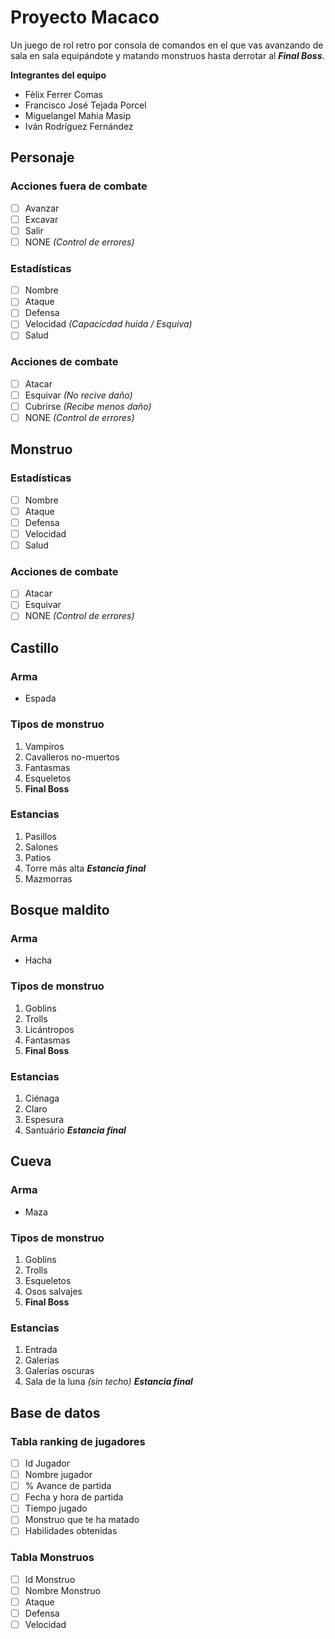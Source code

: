 # Proyecto Macaco
Un juego de rol retro por consola de comandos en el que vas avanzando de sala en sala
equipándote y matando monstruos hasta derrotar al **_Final Boss_**.

**Integrantes del equipo**
- Fèlix Ferrer Comas
- Francisco José Tejada Porcel
- Miguelangel Mahia Masip
- Iván Rodríguez Fernández
## Personaje
### Acciones fuera de combate
- [ ] Avanzar
- [ ] Excavar
- [ ] Salir
- [ ] NONE _(Control de errores)_
### Estadísticas
- [ ] Nombre
- [ ] Ataque
- [ ] Defensa
- [ ] Velocidad _(Capacicdad huida / Esquiva)_
- [ ] Salud
### Acciones de combate
- [ ] Atacar
- [ ] Esquivar _(No recive daño)_
- [ ] Cubrirse _(Recibe menos daño)_
- [ ] NONE _(Control de errores)_
## Monstruo
### Estadísticas
- [ ] Nombre
- [ ] Ataque
- [ ] Defensa
- [ ] Velocidad
- [ ] Salud
### Acciones de combate
- [ ] Atacar
- [ ] Esquivar
- [ ] NONE _(Control de errores)_
## Castillo
### Arma
- Espada
### Tipos de monstruo
1. Vampiros
2. Cavalleros no-muertos
3. Fantasmas
4. Esqueletos
5. **Final Boss**
### Estancias
1. Pasillos
2. Salones
3. Patios
4. Torre más alta **_Estancia final_**
5. Mazmorras
## Bosque maldito
### Arma
- Hacha
### Tipos de monstruo
1. Goblins
2. Trolls
3. Licántropos
4. Fantasmas
5. **Final Boss**
### Estancias
1. Ciénaga
2. Claro
3. Espesura
4. Santuário **_Estancia final_**
## Cueva
### Arma
- Maza
### Tipos de monstruo
1. Goblins
2. Trolls
3. Esqueletos
4. Osos salvajes
5. **Final Boss**
### Estancias
1. Entrada
2. Galerías
3. Galerías oscuras
4. Sala de la luna _(sin techo) **Estancia final**_
## Base de datos
### Tabla ranking de jugadores
- [ ] Id Jugador
- [ ] Nombre jugador
- [ ] % Avance de partida
- [ ] Fecha y hora de partida
- [ ] Tiempo jugado
- [ ] Monstruo que te ha matado
- [ ] Habilidades obtenidas
### Tabla Monstruos
- [ ] Id Monstruo
- [ ] Nombre Monstruo
- [ ] Ataque
- [ ] Defensa
- [ ] Velocidad
